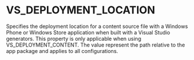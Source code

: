   

# VS_DEPLOYMENT_LOCATION  
Specifies the deployment location for a content source file with a Windows
Phone or Windows Store application when built
with a Visual Studio generators.
This property is only applicable when using VS_DEPLOYMENT_CONTENT.
The value represent the path relative to the app package and applies to all
configurations.  

